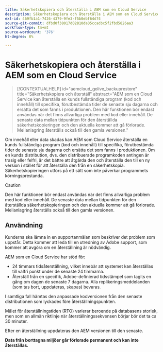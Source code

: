 ```yaml
---
title: Säkerhetskopiera och återställa i AEM som en Cloud Service
description: Säkerhetskopiera och återställa i AEM som en Cloud Service
exl-id: 469fb1a1-7426-4379-9fe3-f5b0ebf64d74
source-git-commit: dfbd0f38017d02810da05ccadbc5f2fbd5826aa3
workflow-type: tm+mt
source-wordcount: '376'
ht-degree: 0%

---
```


# Säkerhetskopiera och återställa i AEM som en Cloud Service


>[!CONTEXTUALHELP]
>id="aemcloud_golive_backuprestore"
>title="Säkerhetskopiera och återställ"
>abstract="AEM som en Cloud Service kan återställa en kunds fullständiga program (kod och innehåll) till specifika, förutbestämda tider de senaste sju dagarna och ersätta det som fanns i produktionen. Den här funktionen bör endast användas när det finns allvarliga problem med kod eller innehåll. De senaste data mellan tidpunkten för den återställda säkerhetskopieringen och den aktuella kommer att gå förlorade. Mellanlagring återställs också till den gamla versionen."

Om innehåll eller data skadas kan AEM som Cloud Service återställa en kunds fullständiga program (kod och innehåll) till specifika, förutbestämda tider de senaste sju dagarna och ersätta det som fanns i produktionen.
Om en kunds distribution, dvs. den distribuerade programkoden antingen är trasig eller felfri, är det bättre att åtgärda den och återställa den till en ny version i stället för att återställa den från en säkerhetskopia. Säkerhetskopieringen utförs på ett sätt som inte påverkar programmets körningsprestanda.

>[!CAUTION]
>
>Den här funktionen bör endast användas när det finns allvarliga problem med kod eller innehåll. De senaste data mellan tidpunkten för den återställda säkerhetskopieringen och den aktuella kommer att gå förlorade. Mellanlagring återställs också till den gamla versionen.

## Användning

Kunderna ska lämna in en supportanmälan som beskriver det problem som uppstår. Detta kommer att leda till en utredning av Adobe support, som kommer att avgöra om en återställning är nödvändig.

AEM som en Cloud Service har stöd för:

* 24 timmars tidsåterställning, vilket innebär att systemet kan återställas till valfri punkt under de senaste 24 timmarna.
* Återställ från en specifik, Adobe-definierad tidsstämpel som tagits en gång om dagen de senaste 7 dagarna.  Alla replikeringsmeddelanden (som tas bort, uppdateras, skapas) bevaras.

I samtliga fall hämtas den anpassade kodversionen från den senaste distributionen som lyckades före återställningspunkten.

Målet för återställningstiden (RTO) varierar beroende på databasens storlek, men som en allmän riktlinje när återställningssekvensen börjar bör det ta ca 30 minuter.

Efter en återställning uppdateras den AEM versionen till den senaste.

**Data från borttagna miljöer går förlorade permanent och kan inte återställas.**
